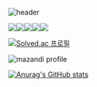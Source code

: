 ![header](https://capsule-render.vercel.app/api?type=rect&color=353535&height=120&section=header&text="SpazzHyunJun"&fontSize=70&fontColor=FFFFFF)


<img src="https://img.shields.io/badge/HTML5-black?style=flat&logo=HTML5&logoColor=white"/><img src="https://img.shields.io/badge/HTML Academy-302683?style=flat&logo=HTML5&logoColor=white"/><img src="https://img.shields.io/badge/JavaScript-F7DF1E?style=flat&logo=HTML5&logoColor=white"/><img src="https://img.shields.io/badge/Unity-FFFFFF?style=flat&logo=Unity&logoColor=white"/><img src="https://img.shields.io/badge/Adobe Premiere Pro-FFFFFF?style=flat&logo=Adobe Premiere Pro&logoColor=white"/>


[![Solved.ac
프로필](http://mazassumnida.wtf/api/v2/generate_badge?boj=lanlaria)](https://solved.ac/lanlaria)

![mazandi profile](http://mazandi.herokuapp.com/api?handle=lanlaria&theme=dark)

[![Anurag's GitHub stats](https://github-readme-stats.vercel.app/api?username=spazzhyunjun)](https://github.com/spazzhyunjun/github-readme-stats)
